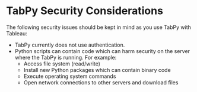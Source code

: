 # TabPy Security Considerations

The following security issues should be kept in mind as you use TabPy with Tableau:

- TabPy currently does not use authentication.
- Python scripts can contain code which can harm security on the server where the TabPy is running. For example:
  - Access file system (read/write)
  - Install new Python packages which can contain binary code
  - Execute operating system commands
  - Open network connections to other servers and download files

